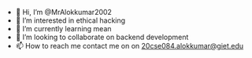 - 👋 Hi, I’m @MrAlokkumar2002
- 👀 I’m interested in ethical hacking
- 🌱 I’m currently learning mean
- 💞️ I’m looking to collaborate on backend development
- 📫 How to reach me contact me on on 20cse084.alokkumar@giet.edu

<!---
MrAlokkumar2002/MrAlokkumar2002 is a ✨ special ✨ repository because its `README.md` (this file) appears on your GitHub profile.
You can click the Preview link to take a look at your changes.
--->
